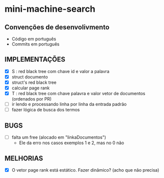 # mini-machine-search

## Convenções de desenvolivmento
- Código em português
- Commits em português

## IMPLEMENTAÇÕES
- [x] S : red black tree com chave id e valor a palavra
- [x] struct documento
- [x] struct's red black tree
- [x] calcular page rank
- [x] T : red black tree com chave palavra e valor vetor de documentos (ordenados por PR)
- [ ] ir lendo e processando linha por linha da entrada padrão
- [ ] fazer lógica de busca dos termos

## BUGS
- [ ] falta um free (alocado em "linkaDocumentos")
  - Ele da erro nos casos exemplos 1 e 2, mas no 0 não

## MELHORIAS
- [x] O vetor page rank está estático. Fazer dinâmico? (acho que não precisa)